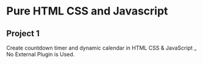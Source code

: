 # Pure HTML CSS and Javascript
## Project 1

Create countdown timer and dynamic calendar in HTML CSS & JavaScript  _ No External Plugin is Used.